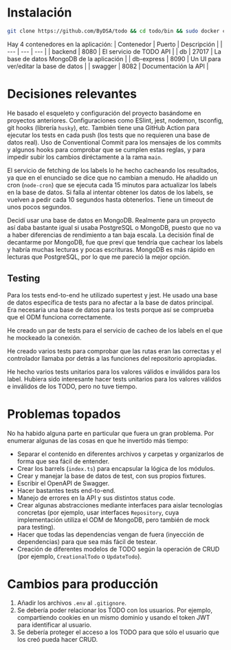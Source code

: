 # Instalación
```bash
git clone https://github.com/ByDSA/todo && cd todo/bin && sudo docker compose --project-name todo-app up -d
```

Hay 4 contenedores en la aplicación:
| Contenedor | Puerto | Descripción |
| --- | --- | --- |
| backend | 8080 | El servicio de TODO API |
| db | 27017 | La base de datos MongoDB de la aplicación |
| db-express | 8090 | Un UI para ver/editar la base de datos  |
| swagger | 8082 | Documentación la API |

# Decisiones relevantes
He basado el esqueleto y configuración del proyecto basándome en proyectos anteriores. Configuraciones como ESlint, jest, nodemon, tsconfig, git hooks (librería `husky`), etc. También tiene una GitHub Action para ejecutar los tests en cada push (los tests que no requieren una base de datos real). Uso de Conventional Commit para los mensajes de los commits y algunos hooks para comprobar que se cumplen estas reglas, y para impedir subir los cambios diréctamente a la rama `main`.

El servicio de fetching de los labels lo he hecho cacheando los resultados, ya que en el enunciado se dice que no cambian a menudo. He añadido un cron (`node-cron`) que se ejecuta cada 15 minutos para actualizar los labels en la base de datos. Si falla al intentar obtener los datos de los labels, se vuelven a pedir cada 10 segundos hasta obtenerlos. Tiene un timeout de unos pocos segundos.

Decidí usar una base de datos en MongoDB. Realmente para un proyecto así daba bastante igual si usaba PostgreSQL o MongoDB, puesto que no va a haber diferencias de rendimiento a tan baja escala. La decisión final de decantarme por MongoDB, fue que preví que tendría que cachear los labels y habría muchas lecturas y pocas escrituras. MongoDB es más rápido en lecturas que PostgreSQL, por lo que me pareció la mejor opción.

## Testing
Para los tests end-to-end he utilizado supertest y jest. He usado una base de datos específica de tests para no afectar a la base de datos principal. Era necesaria una base de datos para los tests porque así se comprueba que el ODM funciona correctamente.

He creado un par de tests para el servicio de cacheo de los labels en el que he mockeado la conexión.

He creado varios tests para comprobar que las rutas eran las correctas y el controlador llamaba por detrás a las funciones del repositorio apropiadas.

He hecho varios tests unitarios para los valores válidos e inválidos para los label. Hubiera sido interesante hacer tests unitarios para los valores válidos e inválidos de los TODO, pero no tuve tiempo.

# Problemas topados
No ha habido alguna parte en particular que fuera un gran problema. Por enumerar algunas de las cosas en que he invertido más tiempo:
- Separar el contenido en diferentes archivos y carpetas y organizarlos de forma que sea fácil de entender.
- Crear los barrels (`index.ts`) para encapsular la lógica de los módulos.
- Crear y manejar la base de datos de test, con sus propios fixtures.
- Escribir el OpenAPI de Swagger.
- Hacer bastantes tests end-to-end.
- Manejo de errores en la API y sus distintos status code.
- Crear algunas abstracciones mediante interfaces para aislar tecnologías concretas (por ejemplo, usar interfaces `Repository`, cuya implementación utiliza el ODM de MongoDB, pero también de mock para testing).
- Hacer que todas las dependencias vengan de fuera (inyección de dependencias) para que sea más fácil de testear.
- Creación de diferentes modelos de TODO según la operación de CRUD (por ejemplo, `CreationalTodo` o `UpdateTodo`).


# Cambios para producción
1. Añadir los archivos `.env` al `.gitignore`.
1. Se debería poder relacionar los TODO con los usuarios. Por ejemplo, compartiendo cookies en un mismo dominio y usando el token JWT para identificar al usuario.
1. Se debería proteger el acceso a los TODO para que sólo el usuario que los creó pueda hacer CRUD.